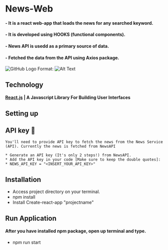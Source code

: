 # News-Web
#### - It is a react web-app that loads the news for any searched keyword.
#### - It is developed using HOOKS (functional components).
#### - News API is usedd as a primary source of data.
#### - Fetched the data from the API using Axios package.

![GitHub Logo](/images/logo.png)
Format: ![Alt Text](url)

## Technology
#### [React.js](http://reactjs.org) | A Javascript Library For Building User Interfaces

## Setting up
 
## API key 🔑
    You'll need to provide API key to fetch the news from the News Service (API). Currently the news is fetched from NewsAPI

    * Generate an API key (It's only 2 steps!) from NewsAPI.
    * Add the API key in your code [Make sure to keep the double quotes]:
    * NEWS_API_KEY = "<INSERT_YOUR_API_KEY>"

## Installation
  * Access project directory on your terminal.
  * npm install
  * Install Create-react-app "projectname"


## Run Application
  #### After you have installed npm package, open up terminal and type.
   * npm run start
